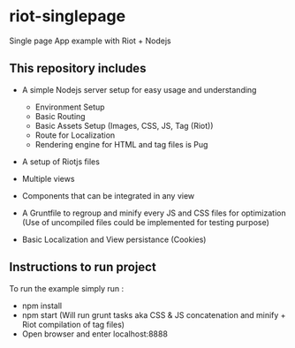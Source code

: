 # riot-singlepage
Single page App example with Riot + Nodejs
## This repository includes
* A simple Nodejs server setup for easy usage and understanding
  * Environment Setup
  * Basic Routing
  * Basic Assets Setup (Images, CSS, JS, Tag (Riot))
  * Route for Localization
  * Rendering engine for HTML and tag files is Pug

* A setup of Riotjs files
 * Multiple views
 * Components that can be integrated in any view
 
 * A Gruntfile to regroup and minify every JS and CSS files for optimization (Use of uncompiled files could be implemented for testing purpose)
 
 * Basic Localization and View persistance (Cookies)
 
## Instructions to run project
 To run the example simply run :
 * npm install
 * npm start (Will run grunt tasks aka CSS & JS concatenation and minify + Riot compilation of tag files)
 * Open browser and enter localhost:8888
 
 

